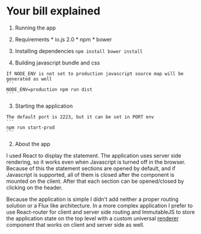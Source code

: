 # Your bill explained

1. Running the app

  1. Requirements
    * io.js 2.0
    * npm
    * bower

  2. Installing dependencies
    ```
    npm install
    bower install
    ```

  3. Building javascript bundle and css

    If NODE_ENV is not set to production javascript source map will be generated as well
    ```
    NODE_ENV=production npm run dist
    ```

  3. Starting the application

    The default port is 2223, but it can be set in PORT env
    ```
    npm run start-prod
    ```
2. About the app

  I used React to display the statement. The application uses server side rendering, so it works even when Javascript is turned off in the browser. Because of this the statement sections are opened by default, and if Javascript is supported, all of them is closed after the component is mounted on the client. After that each section can be opened/closed by clicking on the header.

  Because the application is simple I didn't add neither a proper routing solution or a Flux like architecture. In a more complex application I prefer to use React-router for client and server side routing and ImmutableJS to store the application state on the top level with a custom universal [renderer](https://gist.github.com/frikille/66be17a89ef594133bd5#file-renderer-js) component that works on client and server side as well.
